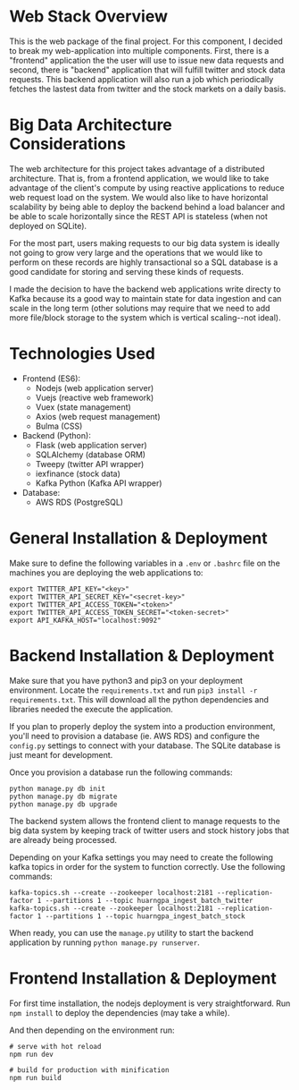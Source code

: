 # Web Stack Overview
This is the web package of the final project. For this component, I decided to break my web-application into multiple components. First, there is a "frontend" application the the user will use to issue new data requests and second, there is "backend" application that will fulfill twitter and stock data requests. This backend application will also run a job which periodically fetches the lastest data from twitter and the stock markets on a daily basis.

# Big Data Architecture Considerations
The web architecture for this project takes advantage of a distributed architecture. That is, from a frontend application, we would like to take advantage of the client's compute by using reactive applications to reduce web request load on the system. We would also like to have horizontal scalability by being able to deploy the backend behind a load balancer and be able to scale horizontally since the REST API is stateless (when not deployed on SQLite).

For the most part, users making requests to our big data system is ideally not going to grow very large and the operations that we would like to perform on these records are highly transactional so a SQL database is a good candidate for storing and serving these kinds of requests.

I made the decision to have the backend web applications write directy to Kafka because its a good way to maintain state for data ingestion and can scale in the long term (other solutions may require that we need to add more file/block storage to the system which is vertical scaling--not ideal).

# Technologies Used
* Frontend (ES6):
    * Nodejs (web application server)
    * Vuejs (reactive web framework)
    * Vuex (state management)
    * Axios (web request management)
    * Bulma (CSS)
* Backend (Python):
    * Flask (web application server)
    * SQLAlchemy (database ORM)
    * Tweepy (twitter API wrapper)
    * iexfinance (stock data)
    * Kafka Python (Kafka API wrapper)
* Database:
    * AWS RDS (PostgreSQL)

# General Installation & Deployment
Make sure to define the following variables in a `.env` or `.bashrc` file on the machines you are deploying the web applications to:
```
export TWITTER_API_KEY="<key>"
export TWITTER_API_SECRET_KEY="<secret-key>"
export TWITTER_API_ACCESS_TOKEN="<token>"
export TWITTER_API_ACCESS_TOKEN_SECRET="<token-secret>"
export API_KAFKA_HOST="localhost:9092"
```


# Backend Installation & Deployment
Make sure that you have python3 and pip3 on your deployment environment. Locate the `requirements.txt` and run `pip3 install -r requirements.txt`. This will download all the python dependencies and libraries needed the execute the application.

If you plan to properly deploy the system into a production environment, you'll need to provision a database (ie. AWS RDS) and configure the `config.py` settings to connect with your database. The SQLite database is just meant for development.

Once you provision a database run the following commands:

```
python manage.py db init
python manage.py db migrate
python manage.py db upgrade
```

The backend system allows the frontend client to manage requests to the big data system by keeping track of twitter users and stock history jobs that are already being processed.

Depending on your Kafka settings you may need to create the following kafka topics in order for the system to function correctly. Use the following commands:

```
kafka-topics.sh --create --zookeeper localhost:2181 --replication-factor 1 --partitions 1 --topic huarngpa_ingest_batch_twitter
kafka-topics.sh --create --zookeeper localhost:2181 --replication-factor 1 --partitions 1 --topic huarngpa_ingest_batch_stock
```

When ready, you can use the `manage.py` utility to start the backend application by running `python manage.py runserver`.

# Frontend Installation & Deployment
For first time installation, the nodejs deployment is very straightforward. Run `npm install` to deploy the dependencies (may take a while).

And then depending on the environment run:
```
# serve with hot reload
npm run dev

# build for production with minification
npm run build
```
